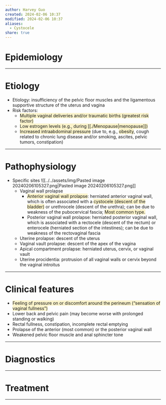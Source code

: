 ```yaml
---
author: Harvey Guo
created: 2024-02-06 10:37
modified: 2024-02-06 10:37
aliases:
  - Cystocele
share: true
---
```

# Epidemiology


---
# Etiology
- Etiology: insufficiency of the pelvic floor muscles and the ligamentous supportive structure of the uterus and vagina 
- Risk factors: 
	- <span style="background:rgba(240, 200, 0, 0.2)">Multiple vaginal deliveries and/or traumatic births (greatest risk factor) </span>
	- <span style="background:rgba(240, 200, 0, 0.2)">Low estrogen levels (e.g., during [[./Menopause|menopause]])</span>
	- <span style="background:rgba(240, 200, 0, 0.2)">Increased intraabdominal pressure</span> (due to, e.g., <span style="background:rgba(240, 200, 0, 0.2)">obesity</span>, cough related to chronic lung disease and/or smoking, ascites, pelvic tumors, constipation)

---
# Pathophysiology
- Specific sites ![[../../assets/img/Pasted image 20240206105327.png|Pasted image 20240206105327.png]]
	- Vaginal wall prolapse
		- <span style="background:rgba(240, 200, 0, 0.2)">Anterior vaginal wall prolapse</span>: herniated anterior vaginal wall, which is often associated with a <span style="background:rgba(240, 200, 0, 0.2)">cystocele (descent of the bladder)</span> or urethrocele (descent of the urethra); can be due to weakness of the pubocervical fascia; <span style="background:rgba(240, 200, 0, 0.2)">Most common type.</span>
		- Posterior vaginal wall prolapse: herniated posterior vaginal wall, which is associated with a rectocele (descent of the rectum) or enterocele (herniated section of the intestines); can be due to weakness of the rectovaginal fascia
	- Uterine prolapse: descent of the uterus
	- Vaginal vault prolapse: descent of the apex of the vagina
	- Apical compartment prolapse: herniated uterus, cervix, or vaginal vault
	- Uterine procidentia: protrusion of all vaginal walls or cervix beyond the vaginal introitus

---
# Clinical features
- <span style="background:rgba(240, 200, 0, 0.2)">Feeling of pressure on or discomfort around the perineum (“sensation of vaginal fullness”)</span>
- Lower back and pelvic pain (may become worse with prolonged standing or walking)
- Rectal fullness, constipation, incomplete rectal emptying
- Prolapse of the anterior (most common) or the posterior vaginal wall
- Weakened pelvic floor muscle and anal sphincter tone

---
# Diagnostics


---
# Treatment


---
